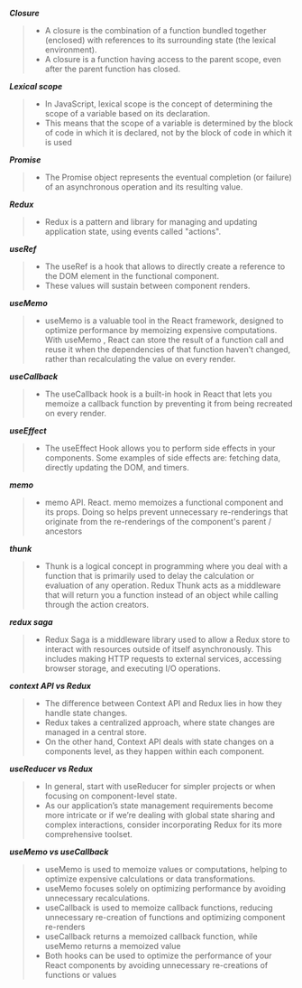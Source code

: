 ***Closure***
>- A closure is the combination of a function bundled together (enclosed) with references to its surrounding state (the lexical environment).
>- A closure is a function having access to the parent scope, even after the parent function has closed. 


***Lexical scope***
>- In JavaScript, lexical scope is the concept of determining the scope of a variable based on its declaration. 
>- This means that the scope of a variable is determined by the block of code in which it is declared, not by the block of code in which it is used


***Promise***
>- The Promise object represents the eventual completion (or failure) of an asynchronous operation and its resulting value.


***Redux***
>- Redux is a pattern and library for managing and updating application state, using events called "actions". 


***useRef***
>- The useRef is a hook that allows to directly create a reference to the DOM element in the functional component.
>- These values will sustain between  component renders.

***useMemo***
>- useMemo is a valuable tool in the React framework, designed to optimize performance by memoizing expensive computations. With useMemo , React can store the result of a function call and reuse it when the dependencies of that function haven't changed, rather than recalculating the value on every render.

***useCallback***
>- The useCallback hook is a built-in hook in React that lets you memoize a callback function by preventing it from being recreated on every render.


***useEffect***
>- The useEffect Hook allows you to perform side effects in your components. Some examples of side effects are: fetching data, directly updating the DOM, and timers.

***memo***
>- memo API. React. memo memoizes a functional component and its props. Doing so helps prevent unnecessary re-renderings that originate from the re-renderings of the component's parent / ancestors

***thunk***
>- Thunk is a logical concept in programming where you deal with a function that is primarily used to delay the calculation or evaluation of any operation. Redux Thunk acts as a middleware that will return you a function instead of an object while calling through the action creators.

***redux saga***
>- Redux Saga is a middleware library used to allow a Redux store to interact with resources outside of itself asynchronously. This includes making HTTP requests to external services, accessing browser storage, and executing I/O operations.




***context API vs Redux***
>- The difference between Context API and Redux lies in how they handle state changes. 
>- Redux takes a centralized approach, where state changes are managed in a central store.
>- On the other hand, Context API deals with state changes on a components level, as they happen within each component.


***useReducer vs Redux***
>- In general, start with useReducer for simpler projects or when focusing on component-level state. 
>- As our application’s state management requirements become more intricate or if we’re dealing with global state sharing and complex interactions, consider incorporating Redux for its more comprehensive toolset. 


***useMemo vs useCallback***
>- useMemo is used to memoize values or computations, helping to optimize expensive calculations or data transformations. 
>- useMemo focuses solely on optimizing performance by avoiding unnecessary recalculations.
>- useCallback is used to memoize callback functions, reducing unnecessary re-creation of functions and optimizing component re-renders
>- useCallback returns a memoized callback function, while useMemo returns a memoized value
>- Both hooks can be used to optimize the performance of your React components by avoiding unnecessary re-creations of functions or values


